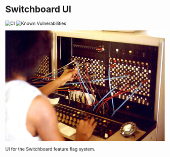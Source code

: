 # Switchboard UI

![CI](https://github.com/earelin/switchboard-ui/actions/workflows/ci.yml/badge.svg)
![Known Vulnerabilities](https://snyk.io/test/github/earelin/switchboard-ui/badge.svg)

![Joseph A. Carr, Attribution, via Wikimedia Commons](docs/switchboard.jpg "Joseph A. Carr, Attribution, via Wikimedia Commons")

UI for the Switchboard feature flag system.
